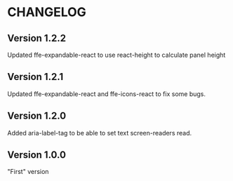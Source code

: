 # CHANGELOG

## Version 1.2.2
Updated ffe-expandable-react to use react-height to calculate panel height

## Version 1.2.1
Updated ffe-expandable-react and ffe-icons-react to fix some bugs.

## Version 1.2.0
Added aria-label-tag to be able to set text screen-readers read.

## Version 1.0.0
"First" version
